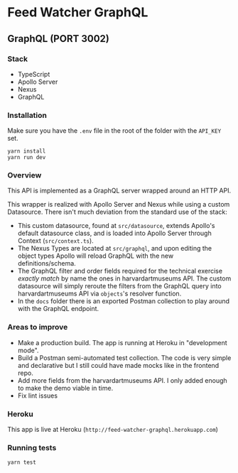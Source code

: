 # Feed Watcher GraphQL

## GraphQL (PORT 3002)

### Stack

* TypeScript
* Apollo Server
* Nexus
* GraphQL

### Installation

Make sure you have the `.env` file in the root of the folder with the `API_KEY` set.

```
yarn install
yarn run dev
```

### Overview

This API is implemented as a GraphQL server wrapped around an HTTP API.

This wrapper is realized with Apollo Server and Nexus while using a custom Datasource. There isn't much deviation from
the standard use of the stack:

* This custom datasource, found at `src/datasource`, extends Apollo's default datasource class, and is loaded into
  Apollo Server through Context (`src/context.ts`).
* The Nexus Types are located at `src/graphql`, and upon editing the object types Apollo will reload GraphQL with the
  new definitions/schema.
* The GraphQL filter and order fields required for the technical exercise *exactly match* by name the ones in
  harvardartmuseums API. The custom datasource will simply reroute the filters from the GraphQL query into
  harvardartmuseums API via `objects`'s resolver function.
* In the `docs` folder there is an exported Postman collection to play around with the GraphQL endpoint.

### Areas to improve

* Make a production build. The app is running at Heroku in "development mode".
* Build a Postman semi-automated test collection. The code is very simple and declarative but I still could have made
  mocks like in the frontend repo.
* Add more fields from the harvardartmuseums API. I only added enough to make the demo viable in time.
* Fix lint issues

### Heroku

This app is live at Heroku (`http://feed-watcher-graphql.herokuapp.com`)

### Running tests

```
yarn test
```